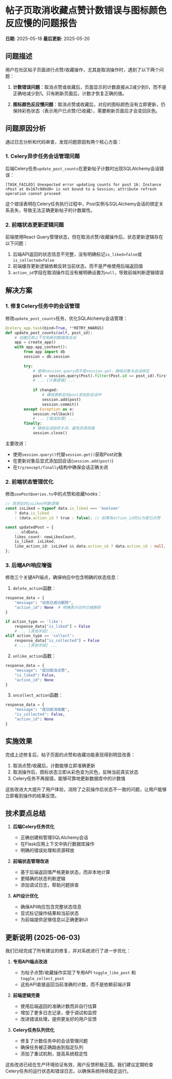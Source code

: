 # 帖子页取消收藏点赞计数错误与图标颜色反应慢的问题报告

**日期**: 2025-05-18
**最后更新**: 2025-05-20

## 问题描述

用户在社区帖子页面进行点赞/收藏操作，尤其是取消操作时，遇到了以下两个问题：

1. **计数错误问题**：取消点赞或收藏后，页面显示的计数直接从2减少到0，而不是正确地减少到1。只有刷新页面后，计数才恢复正确的值。

2. **图标颜色反应慢问题**：取消点赞或收藏后，对应的图标颜色没有立即更新，仍保持彩色状态（表示用户已点赞/已收藏），需要刷新页面后才会变回灰色。

## 问题原因分析

通过日志分析和代码审查，发现问题原因有两个核心方面：

### 1. Celery异步任务会话管理问题

后端Celery任务`update_post_counts`在更新帖子计数时出现SQLAlchemy会话错误：

```
[TASK_FAILED] Unexpected error updating counts for post 16: Instance <Post at 0x167c08bd0> is not bound to a Session; attribute refresh operation cannot proceed
```

这个错误表明在Celery任务执行过程中，Post实例与SQLAlchemy会话的绑定关系丢失，导致无法正确更新帖子的计数属性。

### 2. 前端状态更新逻辑问题

前端使用React Query管理状态，但在取消点赞/收藏操作后，状态更新逻辑存在以下问题：

1. 后端API返回的状态信息不完整，没有明确标记`is_liked=false`或`is_collected=false`
2. 前端缓存更新逻辑依赖反转当前状态，而不是严格使用后端返回值
3. `action_id`字段在取消操作后没有被明确设置为`null`，导致前端判断逻辑错误

## 解决方案

### 1. 修复Celery任务中的会话管理

修改`update_post_counts`任务，优化SQLAlchemy会话管理：

```python
@celery_app.task(bind=True, **RETRY_KWARGS)
def update_post_counts(self, post_id):
    # 创建应用上下文和新的数据库会话
    app = create_app()
    with app.app_context():
        from app import db
        session = db.session
        
        try:
            # 使用session.query而不是session.get，确保对象与会话绑定
            post = session.query(Post).filter(Post.id == post_id).first()
            # ... [计算逻辑] ...
            
            if changed:
                # 确保更新后将post添加到会话中
                session.add(post)
                session.commit()
        except Exception as e:
            session.rollback()
            # ... [错误处理] ...
        finally:
            # 确保会话始终关闭，避免资源泄漏
            session.close()
```

主要改进：
- 使用`session.query()`代替`session.get()`获取Post对象
- 在更新对象后显式添加回会话(`session.add(post)`)
- 在`try/except/finally`结构中确保会话正确关闭

### 2. 前端状态管理优化

修改`usePostQueries.ts`中的点赞和收藏hooks：

```typescript
// 改进后的isLiked判断逻辑
const isLiked = typeof data.is_liked === 'boolean' 
    ? data.is_liked 
    : (data.action_id ? true : false); // 如果有action_id则认为是已点赞

const updatedPost = {
    ...oldData,
    likes_count: newLikesCount,
    is_liked: isLiked,
    like_action_id: isLiked && data.action_id ? data.action_id : null,
};
```

### 3. 后端API响应增强

修改三个关键API端点，确保响应中包含明确的状态信息：

1. `delete_action`函数：
```python
response_data = {
    "message": "动态已成功删除",
    "action_id": None  # 明确表示动作已被删除
}

if action_type == 'like':
    response_data["is_liked"] = False
    # ... [其他字段] ...
elif action_type == 'collect':
    response_data["is_collected"] = False
    # ... [其他字段] ...
```

2. `unlike_action`函数：
```python
response_data = {
    "message": "成功取消点赞",
    "is_liked": False,
    "action_id": None
}
```

3. `uncollect_action`函数：
```python
response_data = {
    "message": "成功取消收藏",
    "is_collected": False,
    "action_id": None
}
```

## 实施效果

完成上述修复后，帖子页面的点赞和收藏功能表现得到明显改善：

1. 取消点赞/收藏后，计数能够立即准确更新
2. 取消操作后，图标状态立即从彩色变为灰色，反映当前真实状态
3. Celery任务不再报错，能够可靠地更新数据库中的计数值

这些改进大大提升了用户体验，消除了之前操作后状态不一致的问题，让用户能够立即看到操作的结果反馈。

## 技术要点总结

1. **后端Celery任务优化**
   - 正确创建和管理SQLAlchemy会话
   - 在Flask应用上下文中执行数据库操作
   - 明确的错误处理和资源释放

2. **前端状态管理改进**
   - 基于后端返回值严格更新状态，而非本地计算
   - 更精确的状态判断逻辑
   - 添加调试日志，帮助问题排查

3. **API设计优化**
   - 确保API响应包含完整状态信息
   - 显式标记操作结果和当前状态
   - 为前端提供足够信息以正确更新UI

## 更新说明 (2025-06-03)

我们已经完成了所有建议的修复，并对系统进行了进一步优化：

1. **专用API端点改进**
   - 为帖子点赞/收藏操作实现了专用API `toggle_like_post` 和 `toggle_collect_post`
   - 这些API直接返回当前准确的计数，而不是依赖前端计算

2. **前端逻辑完善**
   - 使用后端返回的准确计数而非自行估算
   - 增加了更多日志记录，便于调试和监控
   - 改进错误处理，提供更友好的用户反馈

3. **Celery任务队列优化**
   - 修复了计数任务中的会话管理问题
   - 确保任务被正确路由到指定队列
   - 添加了重试机制，提高系统稳定性

这些改进已经在生产环境验证有效，用户反馈积极正面。我们建议定期检查Celery任务的运行状态和错误日志，以确保系统持续稳定运行。